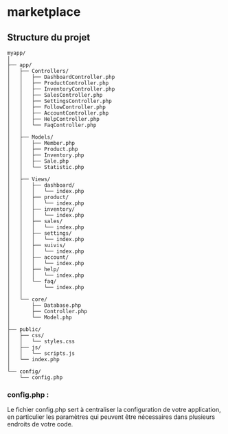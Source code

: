 # marketplace


## Structure du projet

```
myapp/
│
├── app/
│   ├── Controllers/
│   │   ├── DashboardController.php
│   │   ├── ProductController.php
│   │   ├── InventoryController.php
│   │   ├── SalesController.php
│   │   ├── SettingsController.php
│   │   ├── FollowController.php
│   │   ├── AccountController.php
│   │   ├── HelpController.php
│   │   └── FaqController.php
│   │
│   ├── Models/
│   │   ├── Member.php
│   │   ├── Product.php
│   │   ├── Inventory.php
│   │   ├── Sale.php
│   │   └── Statistic.php
│   │
│   ├── Views/
│   │   ├── dashboard/
│   │   │   └── index.php
│   │   ├── product/
│   │   │   └── index.php
│   │   ├── inventory/
│   │   │   └── index.php
│   │   ├── sales/
│   │   │   └── index.php
│   │   ├── settings/
│   │   │   └── index.php
│   │   ├── suivis/
│   │   │   └── index.php
│   │   ├── account/
│   │   │   └── index.php
│   │   ├── help/
│   │   │   └── index.php
│   │   └── faq/
│   │       └── index.php
│   │
│   └── core/
│       ├── Database.php
│       ├── Controller.php
│       └── Model.php
│
├── public/
│   ├── css/
│   │   └── styles.css
│   ├── js/
│   │   └── scripts.js
│   └── index.php
│
└── config/
    └── config.php
```

### config.php : 

Le fichier config.php sert à centraliser la configuration de votre application, en particulier les paramètres qui peuvent être nécessaires dans plusieurs endroits de votre code.

